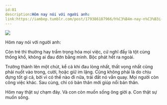 ```yaml
---
id:81
description:Hôm nay nói với người anh:
link:https://iambep.tumblr.com/post/179386187966/h%C3%B4m-nay-n%C3%B3i-v%E1%BB%9Bi-ng%C6%B0%E1%BB%9Di-anh-c%C3%B2n-tr%E1%BA%BB-th%C3%AC-th%C6%B0%E1%BB%9Dng-hay
---
```


![](https://64.media.tumblr.com/2c728f717b21f58bd86c9c677e9fd75b/tumblr_ph41f7h01P1u3a9rjo1_1280.jpg)

Hôm nay nói với người anh:

Còn trẻ thì thường hay trầm trọng hóa mọi việc, cứ nghĩ đấy là tột cùng
thống khổ, không ai đau đớn bằng mình. Bộc phát hết ra ngoài.

Trưởng thành lên một chút, kể cả khi đau lòng nhất, thất vọng nhất cũng
phải nuốt vào trong, cười, hoặc giữ im lặng. Cũng không phải là do chịu
đựng tốt gì cả, bởi vì có thế nào đi nữa, trái đất nó vẫn quay. Mọi người
còn công việc khác. Sau cùng, chỉ có bản thân mới giúp nổi bản thân.

Hôm nay thật sự chạm đáy. Và con còn muốn sống ông giời ạ. Con thật sự muốn
sống.